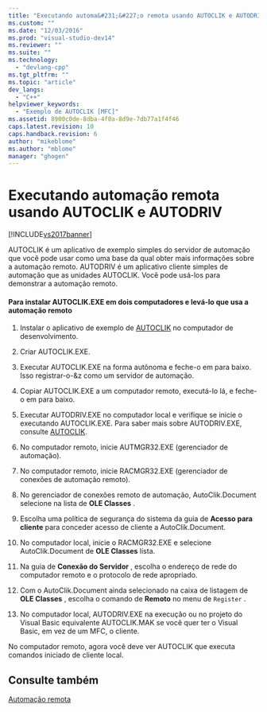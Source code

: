 ```yaml
---
title: "Executando automa&#231;&#227;o remota usando AUTOCLIK e AUTODRIV | Microsoft Docs"
ms.custom: ""
ms.date: "12/03/2016"
ms.prod: "visual-studio-dev14"
ms.reviewer: ""
ms.suite: ""
ms.technology: 
  - "devlang-cpp"
ms.tgt_pltfrm: ""
ms.topic: "article"
dev_langs: 
  - "C++"
helpviewer_keywords: 
  - "Exemplo de AUTOCLIK [MFC]"
ms.assetid: 8900c0de-8dba-4f0a-8d9e-7db77a1f4f46
caps.latest.revision: 10
caps.handback.revision: 6
author: "mikeblome"
ms.author: "mblome"
manager: "ghogen"
---
```

# Executando automa&#231;&#227;o remota usando AUTOCLIK e AUTODRIV
[!INCLUDE[vs2017banner](../assembler/inline/includes/vs2017banner.md)]

AUTOCLIK é um aplicativo de exemplo simples do servidor de automação que você pode usar como uma base da qual obter mais informações sobre a automação remoto.  AUTODRIV é um aplicativo cliente simples de automação que as unidades AUTOCLIK.  Você pode usá\-los para demonstrar a automação remoto.  
  
#### Para instalar AUTOCLIK.EXE em dois computadores e levá\-lo que usa a automação remoto  
  
1.  Instalar o aplicativo de exemplo de [AUTOCLIK](../top/visual-cpp-samples.md) no computador de desenvolvimento.  
  
2.  Criar AUTOCLIK.EXE.  
  
3.  Executar AUTOCLIK.EXE na forma autônoma e feche\-o em para baixo.  Isso registrar\-o\-&z como um servidor de automação.  
  
4.  Copiar AUTOCLIK.EXE a um computador remoto, executá\-lo lá, e feche\-o em para baixo.  
  
5.  Executar AUTODRIV.EXE no computador local e verifique se inicie o executando AUTOCLIK.EXE.  Para saber mais sobre AUTODRIV.EXE, consulte [AUTOCLIK](../top/visual-cpp-samples.md).  
  
6.  No computador remoto, inicie AUTMGR32.EXE \(gerenciador de automação\).  
  
7.  No computador remoto, inicie RACMGR32.EXE \(gerenciador de conexões de automação remoto\).  
  
8.  No gerenciador de conexões remoto de automação, AutoClik.Document selecione na lista de **OLE Classes** .  
  
9. Escolha uma política de segurança do sistema da guia de **Acesso para cliente** para conceder acesso de cliente a AutoClik.Document.  
  
10. No computador local, inicie o RACMGR32.EXE e selecione AutoClik.Document de **OLE Classes** lista.  
  
11. Na guia de **Conexão do Servidor** , escolha o endereço de rede do computador remoto e o protocolo de rede apropriado.  
  
12. Com o AutoClik.Document ainda selecionado na caixa de listagem de **OLE Classes** , escolha o comando de **Remoto** no menu de `Register` .  
  
13. No computador local, AUTODRIV.EXE na execução ou no projeto do Visual Basic equivalente AUTOCLIK.MAK se você quer ter o Visual Basic, em vez de um MFC, o cliente.  
  
 No computador remoto, agora você deve ver AUTOCLIK que executa comandos iniciado de cliente local.  
  
## Consulte também  
 [Automação remota](../mfc/remote-automation.md)